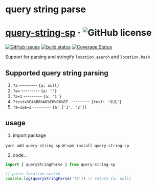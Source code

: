# query string parse

# [query-string-sp](https://github.com/keshidong/query-string) &middot; ![GitHub license](https://img.shields.io/badge/license-MIT-blue.svg)
[![GitHub issues](https://img.shields.io/github/issues/keshidong/query-string.svg)](https://github.com/keshidong/query-string/issues)
[![build status](https://img.shields.io/travis/keshidong/query-string/master.svg?style=flat-square)](https://travis-ci.org/keshidong/query-string)
[![Coverage Status](https://coveralls.io/repos/github/keshidong/query-string/badge.svg?branch=master)](https://coveralls.io/github/keshidong/query-string?branch=master)


Support for parsing and stringify `location.search`  and `location.hash`

## Supported query string parsing

1. `?a`  ---------  `{a: null}`
2. `?a=` --------- `{a: ''}`
3. `?a=1` --------- `{a: '1'}`
4. `?test=%E4%B8%AD%E6%96%87 ` --------- `{test: '中文'}`
5. `?a=1&a=2` --------- `{a: ['1', '2']}`

## usage

1. import package

`yarn add query-string-sp` or `npm install query-string-sp`

2. code...

```javascript
import { queryStringParse } from query-string-sp

// parse location.search
console.log(queryStringParse('?a')) // return {a: null}

```
